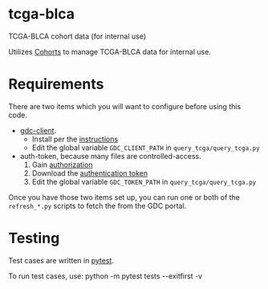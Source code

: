 # tcga-blca

TCGA-BLCA cohort data (for internal use)

Utilizes [Cohorts](http://github.com/hammerlab/cohorts) to manage TCGA-BLCA data for internal use.

# Requirements 

There are two items which you will want to configure before using this code. 
   - [gdc-client](https://github.com/NCI-GDC/gdc-client). 
       - Install per the [instructions](https://gdc-docs.nci.nih.gov/Data_Transfer_Tool/Users_Guide/Getting_Started/#downloading-the-gdc-data-transfer-tool)
       - Edit the global variable `GDC_CLIENT_PATH` in `query_tcga/query_tcga.py`
   - auth-token, because many files are controlled-access. 
      1. Gain [authorization](https://gdc-docs.nci.nih.gov/API/Users_Guide/Authentication_and_Authorization/)
      2. Download the [authentication token](https://gdc-portal.nci.nih.gov/)
      3. Edit the global variable `GDC_TOKEN_PATH` in `query_tcga/query_tcga.py`

Once you have those two items set up, you can run one or both of the `refresh_*.py` scripts to fetch the from the GDC portal.

# Testing

Test cases are written in [pytest](). 

To run test cases, use:
  python -m pytest tests --exitfirst -v

